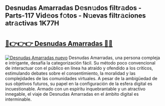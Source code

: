 ## Desnudas Amarradas D𝚎sn𝚞dos filtr𝚊dos - Parts-117 Vid𝚎os f𝚘tos - N𝚞evas filtr𝚊ciones atr𝚊ctivas 1K77H

# <h2><a href="http://mb3akjm.tromn.icu/?c=Desnudas+Amarradas">🔗👉👉👉 Desnudas Amarradas 🔗🔗</a></h2>

[![Desnudas Amarradas nuevo](https://i.imgur.com/pEAQMta.gif)](http://mb3akjm.tromn.icu/?c=Desnudas+Amarradas)
Desnudas Amarradas, una persona compleja e intrigante, desafía la categorización fácil. Su método poco convencional de interactuar con el público en línea ha atraído y ofendido a los críticos, estimulando debates sobre el consentimiento, la moralidad y las complejidades de las comunidades virtuales. A pesar de la ambigüedad de sus objetivos futuros, su papel en la configuración de la esfera digital es incuestionable. Armado con un espíritu inquebrantable y un atractivo innegable, el viaje de Desnudas Amarradas en el ámbito digital es interminable.
